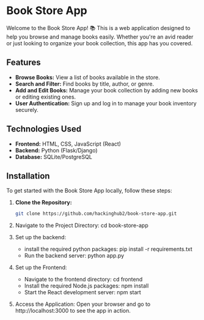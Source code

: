 
# Book Store App

Welcome to the Book Store App! 📚 This is a web application designed to help you browse and manage books easily. Whether you're an avid reader or just looking to organize your book collection, this app has you covered.

## Features

- **Browse Books:** View a list of books available in the store.
- **Search and Filter:** Find books by title, author, or genre.
- **Add and Edit Books:** Manage your book collection by adding new books or editing existing ones.
- **User Authentication:** Sign up and log in to manage your book inventory securely.

## Technologies Used

- **Frontend:** HTML, CSS, JavaScript (React)
- **Backend:** Python (Flask/Django)
- **Database:** SQLite/PostgreSQL

## Installation

To get started with the Book Store App locally, follow these steps:

1. **Clone the Repository:**

   ```bash
   git clone https://github.com/hackinghub2/book-store-app.git
2. Navigate to the Project Directory:
   cd book-store-app
3. Set up the backend:
   - install the required python packages:
     pip install -r requirements.txt
   - Run the backend server:
     python app.py
4. Set up the Frontend:
   - Navigate to the frontend directory:
     cd frontend
   - Install the required Node.js packages:
     npm install
   - Start the React development server:
     npm start
5. Access the Application:
Open your browser and go to http://localhost:3000 to see the app in action.








